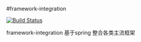 #framework-integration

[![Build Status](https://travis-ci.org/leonard207/framework-integration.svg?branch=master)](https://travis-ci.org/leonard207/framework-integration)


framework-integration  基于spring 整合各类主流框架
